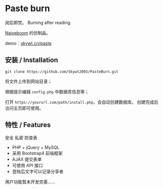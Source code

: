 # Paste burn

阅后即焚。
Burning after reading.

[Naiveboom](https://github.com/kchown/naiveboom) 的仿制品。

demo：[skywt.cn/paste](https://skywt.cn/paste)

## 安装 / Installation

```
git clone https://github.com/Skywt2003/PasteBurn.git
```

将文件上传到网站目录；

根据提示编辑 `config.php` 中数据库信息等；

打开 `https://yoururl.com/path/install.php`，会自动创建数据库。
创建完成后访问主页即可使用。

## 特性 / Features

安全 私密 防查表

- PHP + jQuery + MySQL
- 采用 Bootstrap4 前端框架
- AJAX 提交表单
- 可使用 API 接口
- 登陆后文字可以记录分享者

用户功能暂未开发完善……
